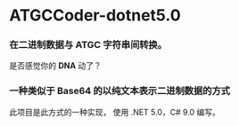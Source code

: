 # ATGCCoder-dotnet5.0

### 在二进制数据与 ATGC 字符串间转换。

是否感觉你的 **DNA** 动了？

### 一种类似于 Base64 的以纯文本表示二进制数据的方式

此项目是此方式的一种实现，
使用 .NET 5.0，C# 9.0 编写。